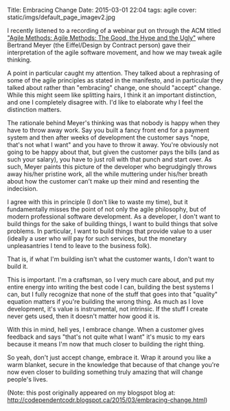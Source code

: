 Title: Embracing Change
Date: 2015-03-01 22:04
tags: agile
cover: static/imgs/default_page_imagev2.jpg

I recently listened to a recording of a webinar put on through the ACM titled
["Agile Methods: Agile Methods: The Good, the Hype and the Ugly"](https://event.on24.com/eventRegistration/EventLobbyServlet?target=reg20.jsp&eventid=937091&sessionid=1&key=5B3C11566E06BE6564E638C6DFE0F413&sourcepage=register)
where Bertrand Meyer (the Eiffel/Design by Contract person) gave their interpretation of the agile software movement,
and how we may tweak agile thinking.

A point in particular caught my attention.  They talked about a rephrasing of some of the agile principles as stated in
the manifesto, and in particular they talked about rather than "embracing" change, one should "accept" change.  While this
might seem like splitting hairs, I think it an important distinction, and one I completely disagree with.  I'd like to
elaborate why I feel the distinction matters.

The rationale behind Meyer's thinking was that nobody is happy when they have to throw away work.  Say you built a fancy
front end for a payment system and then after weeks of development the customer says "nope, that's not what I want" and
you have to throw it away.  You're obviously not going to be happy about that, but given the customer pays the bills
(and as such your salary), you have to just roll with that punch and start over.  As such, Meyer paints this picture of
the developer who begrudgingly throws away his/her pristine work, all the while muttering under his/her breath about how
the customer can't make up their mind and resenting the indecision.

I agree with this in principle (I don't like to waste my time), but it fundamentally misses the point of not only the
agile philosophy, but of modern professional software development.  As a developer, I don't want to build things for the
sake of building things, I want to build things that solve problems.  In particular, I want to build things that provide
value to a user (ideally a user who will pay for such services, but the monetary unpleasantries I tend to leave to the
business folk).

That is, if what I'm building isn't what the customer wants, I don't want to build it.

This is important.  I'm a craftsman, so I very much care about, and put my entire energy into writing the best code I
can, building the best systems I can, but I fully recognize that none of the stuff that goes into that "quality"
equation matters if you're building the wrong thing.  As much as I love development, it's value is instrumental, not
intrinsic.  If the stuff I create never gets used, then it doesn't matter how good it is.

With this in mind, hell yes, I embrace change.  When a customer gives feedback and says "that's not quite what I want"
it's music to my ears because it means I'm now that much closer to building the right thing.

So yeah, don't just accept change, embrace it.  Wrap it around you like a warm blanket, secure in the knowledge that
because of that change you're now even closer to building something truly amazing that will change people's lives.

(Note: this post originally appeared on my blogspot blog at: <http://codependentcodr.blogspot.ca/2015/03/embracing-change.html>)
